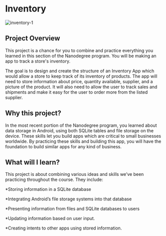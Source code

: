 # Inventory
![inventory-1](https://user-images.githubusercontent.com/30549956/45268777-e64f7200-b436-11e8-9593-9b0a92ebfc58.jpg)

## Project Overview
This project is a chance for you to combine and practice everything you learned in this section of the Nanodegree program. You will be making an app to track a store's inventory.

The goal is to design and create the structure of an Inventory App which would allow a store to keep track of its inventory of products. The app will need to store information about price, quantity available, supplier, and a picture of the product. It will also need to allow the user to track sales and shipments and make it easy for the user to order more from the listed supplier.

## Why this project?
In the most recent portion of the Nanodegree program, you learned about data storage in Android, using both SQLite tables and file storage on the device. These skills let you build apps which are critical to small businesses worldwide. By practicing these skills and building this app, you will have the foundation to build similar apps for any kind of business.

## What will I Iearn?
This project is about combining various ideas and skills we’ve been practicing throughout the course. They include:

*Storing information in a SQLite database

*Integrating Android’s file storage systems into that database

*Presenting information from files and SQLite databases to users

*Updating information based on user input.

*Creating intents to other apps using stored information.
